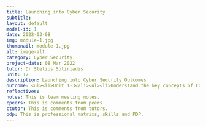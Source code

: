 ```yaml
---
title: Launching into Cyber Security
subtitle: 
layout: default
modal-id: 1
date: 2022-03-08
img: module-1.jpg
thumbnail: module-1.jpg
alt: image-alt
category: Cyber Security
project-date: 08 Mar 2022
tutor: Dr Stelios Sotiriadis
unit: 12
description: Launching into Cyber Security Outcomes
outcome: <ul><li>Unit 1-3</li><ul><li>Understand the key concepts of Confidentiality, Integrity and Availability in Cyber Security.</li><li>Able to address Cyber Security issues, gain awareness of the ethical and governance.</li><li>Describe a selection of the attack surfaces in a network through considering the key physical technologies used in networked communication.</li><li>Developed an awareness of the implications of security breaches.</li><li>Develop an awareness of emerging trends in Cyber Security.</li><li>Develop knowledge about approaches to identify vulnerabilities and threats.</li><li>Evaluated available techniques and technologies at database and metadata levels dealing with privacy and data disclosure, and the implications of vulnerabilities and threats in software and networks.</li><br><li><a href=/e-portfolio/Module_1_Collaborative_Learning_Discussion_1_Initial_Post.pdf>Collaborative Learning Discussion 1 - Initial Post</a></li><li><a href=/e-portfolio/Module_1_Collaborative_Learning_Discussion_1_Peer_Response_1.pdf>Collaborative Learning Discussion 1 - Peer Response 1</a></li><li><a href=/e-portfolio/Module_1_Collaborative_Learning_Discussion_1_Peer_Response_2.pdf>Collaborative Learning Discussion 1 -  Peer Response 2</a></li><li><a href=/e-portfolio/Module_1_Collaborative_Learning_Discussion_1_Summary_Post.pdf>Collaborative Learning Discussion 1 - Summary Post</a></li><li><a href=/e-portfolio/Module_1_Collaborative_Learning_Discussion_1_Tutor_Feedback.pdf>Collaborative Learning Discussion 1 - Tutor Feedback</a></li></ul><br><li>Unit 4-6</li></ul>
reflectives:  
notes: This is team meeting notes.
cpeers: This is comments from peers.
ctutor: This is comments from tutors.
pdp: This is professional matrixs, skills and PDP.
---
```



